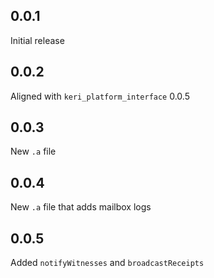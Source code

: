 ## 0.0.1

Initial release

## 0.0.2

Aligned with `keri_platform_interface` 0.0.5

## 0.0.3

New `.a` file

## 0.0.4

New `.a` file that adds mailbox logs

## 0.0.5

Added `notifyWitnesses` and `broadcastReceipts`